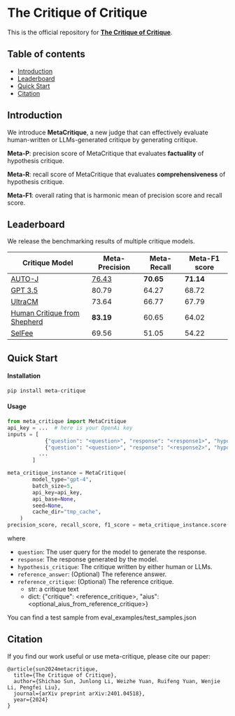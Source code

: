 # The Critique of Critique

This is the official repository for [**The Critique of Critique**](https://arxiv.org/abs/2401.04518).


## Table of contents
- [Introduction](#Introduction)
- [Leaderboard](#leaderboard)
- [Quick Start](#quick-start)
- [Citation](#citation)


## Introduction
We introduce **MetaCritique**, a new judge that can effectively evaluate human-written or LLMs-generated critique by generating critique. 

**Meta-P**: precision score of MetaCritique that evaluates **factuality** of hypothesis critique.

**Meta-R**: recall score of MetaCritique that evaluates **comprehensiveness** of hypothesis critique.

**Meta-F1**: overall rating that is harmonic mean of precision score and recall score.

## Leaderboard
We release the benchmarking results of multiple critique models.

| Critique Model                                                                     | Meta-Precision | Meta-Recall  | Meta-F1 score |
|---------------------------------------------------------------------------|--| ---- | ---- |
| [AUTO-J](https://github.com/GAIR-NLP/auto-j)                                          | <u>76.43</u> | **70.65**  | **71.14** |
| [GPT 3.5](https://openai.com/blog/gpt-3-5-turbo-fine-tuning-and-api-updates)         | 80.79  | 64.27  | 68.72   |
| [UltraCM](https://github.com/OpenBMB/UltraFeedback)                                   | 73.64 | 66.77  | 67.79 |
| [Human Critique from Shepherd](https://github.com/facebookresearch/Shepherd)          | **83.19** | 60.65   |  64.02   |
| [SelFee](https://github.com/kaistAI/SelFee)                                           | 69.56  |  51.05  |  54.22 |

## Quick Start
#### Installation
```bash
pip install meta-critique
```

#### Usage
```python
from meta_critique import MetaCritique
api_key = ...  # here is your OpenAi key
inputs = [
            {"question": "<question>", "response": "<response1>", "hypothesis_critique": "<hypothesis_critique>"},
            {"question": "<question>", "response": "<response2>", "hypothesis_critique": "<hypothesis_critique>"},
          ...
        ]

meta_critique_instance = MetaCritique(
        model_type="gpt-4",
        batch_size=5,
        api_key=api_key,
        api_base=None,
        seed=None,
        cache_dir="tmp_cache",
    )
precision_score, recall_score, f1_score = meta_critique_instance.score(inputs)
```
where
* `question`: The user query for the model to generate the response.
* `response`: The response generated by the model.
* `hypothesis_critique`: The critique written by either human or LLMs.
* `reference_answer`: (Optional) The reference answer.
* `reference_critique`: (Optional) The reference critique.
  * str: a critique text
  * dict: {"critique": <reference_critique>, "aius": <optional_aius_from_reference_critique>}

You can find a test sample from eval_examples/test_samples.json

## Citation

If you find our work useful or use meta-critique, please cite our paper:
```
@article{sun2024metacritique,
  title={The Critique of Critique},
  author={Shichao Sun, Junlong Li, Weizhe Yuan, Ruifeng Yuan, Wenjie Li, Pengfei Liu},
  journal={arXiv preprint arXiv:2401.04518},
  year={2024}
}
```

